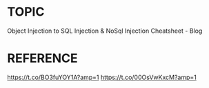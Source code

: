 # TOPIC
Object Injection to SQL Injection & NoSql Injection Cheatsheet - Blog

# REFERENCE
https://t.co/BO3fuYOY1A?amp=1
https://t.co/00OsVwKxcM?amp=1
